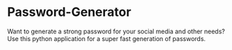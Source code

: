 # Password-Generator
Want to generate a strong password for your social media and other needs?
Use this python application for a super fast generation of passwords.
